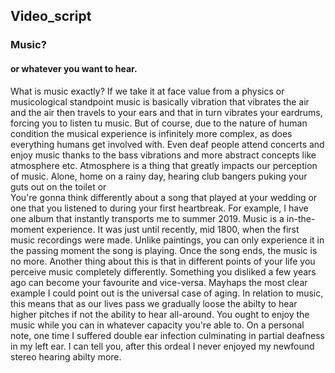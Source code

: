 ## Video_script
### Music?
#### or whatever you want to hear.

  What is music exactly? If we take it at face value from a physics or musicological standpoint music is basically vibration that vibrates the air and the air then travels to your ears and that in turn vibrates your eardrums,
forcing you to listen tu music.
But of course, due to the nature of human condition the musical experience is infinitely more complex, as does everything humans get involved with. 
Even deaf people attend concerts and enjoy music thanks to the bass vibrations and more abstract concepts like atmosphere etc.
  Atmosphere is a thing that greatly impacts our perception of music.
Alone, home on a rainy day, hearing club bangers puking your guts out on the toilet or  
You're gonna think differently about a song that played at your wedding or one that you listened to during your first heartbreak.
For example, I have one album that instantly transports me to summer 2019.
  Music is a in-the-moment experience. It was just until recently, mid 1800, when the first music recordings were made. Unlike paintings, you can only experience it in the passing moment the song is playing. Once the song
ends, the music is no more.
Another thing about this is that in different points of your life you perceive music completely differently. Something you disliked a few years ago can become your favourite and vice-versa. 
Mayhaps the most clear example I could point out is the universal case of aging. In relation to music, this means that as our lives pass we gradually loose the abilty to hear higher pitches if not the ability to hear
all-around. You ought to enjoy the music while you can in whatever capacity you're able to.
On a personal note, one time I suffered double ear infection culminating in partial deafness in my left ear. I can tell you, after this ordeal I never enjoyed my newfound stereo hearing abilty more.

